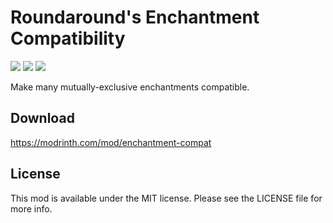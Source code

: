 # Roundaround's Enchantment Compatibility

<img src="https://img.shields.io/badge/Loader-Fabric-%23313e51?style=for-the-badge"/>
<img src="https://img.shields.io/badge/MC-1.19--1.19.4-%23313e51?style=for-the-badge"/>
<img src="https://img.shields.io/badge/Side-Server-%23313e51?style=for-the-badge"/>

Make many mutually-exclusive enchantments compatible.

## Download

https://modrinth.com/mod/enchantment-compat

## License

This mod is available under the MIT license. Please see the LICENSE file for more info.
